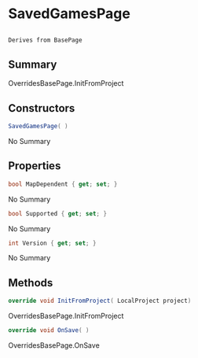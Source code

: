 # SavedGamesPage

## 
```c#
Derives from BasePage
```

## Summary

OverridesBasePage.InitFromProject
## Constructors

```c#
SavedGamesPage( ) 
```
No Summary
## Properties

```c#
bool MapDependent { get; set; } 
```
No Summary
```c#
bool Supported { get; set; } 
```
No Summary
```c#
int Version { get; set; } 
```
No Summary
## Methods

```c#
override void InitFromProject( LocalProject project) 
```
OverridesBasePage.InitFromProject
```c#
override void OnSave( ) 
```
OverridesBasePage.OnSave
